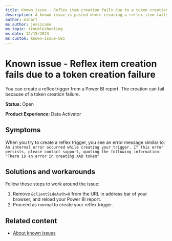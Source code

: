 ```yaml
---
title: Known issue - Reflex item creation fails due to a token creation failure
description: A known issue is posted where creating a reflex item fails due to a token creation failure
author: mihart
ms.author: jessicamo
ms.topic: troubleshooting 
ms.date: 12/15/2023
ms.custom: known-issue-585
---
```


# Known issue - Reflex item creation fails due to a token creation failure

You can create a reflex trigger from a Power BI report.  The creation can fail because of a token creation failure.

**Status:** Open

**Product Experience:** Data Activator

## Symptoms

When you try to create a reflex trigger, you see an error message similar to: `An internal error occurred while creating your trigger. If this error persists, please contact support, quoting the following information: "There is an error in creating AAD token"`

## Solutions and workarounds

Follow these steps to work around the issue:

1. Remove `&clientSideAuth=0` from the URL in address bar of your browser, and reload your Power BI report.
1. Proceed as normal to create your reflex trigger.

## Related content

- [About known issues](https://support.fabric.microsoft.com/known-issues)
